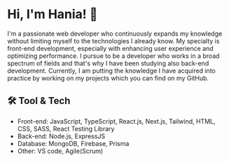 # Hi, I'm Hania! 👋

I'm a passionate web developer who continuously expands my knowledge without limiting myself to the technologies I already know. My specialty is front-end development, especially with enhancing user experience and optimizing performance. I pursue to be a developer who works in a broad spectrum of fields and that's why I have been studying also back-end development. Currently, I am putting the knowledge I have acquired into practice by working on my projects which you can find on my GitHub.

## 🛠 Tool & Tech
- Front-end: JavaScript, TypeScript, React.js, Next.js, Tailwind, HTML, CSS, SASS, React Testing Library
- Back-end: Node.js, ExpressJS
- Database: MongoDB, Firebase, Prisma
- Other: VS code, Agile(Scrum) 
